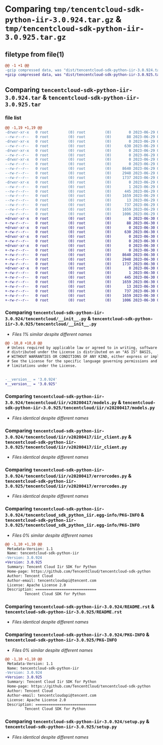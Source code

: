 # Comparing `tmp/tencentcloud-sdk-python-iir-3.0.924.tar.gz` & `tmp/tencentcloud-sdk-python-iir-3.0.925.tar.gz`

## filetype from file(1)

```diff
@@ -1 +1 @@
-gzip compressed data, was "dist/tencentcloud-sdk-python-iir-3.0.924.tar", last modified: Thu Jun 29 00:36:06 2023, max compression
+gzip compressed data, was "dist/tencentcloud-sdk-python-iir-3.0.925.tar", last modified: Fri Jun 30 02:15:51 2023, max compression
```

## Comparing `tencentcloud-sdk-python-iir-3.0.924.tar` & `tencentcloud-sdk-python-iir-3.0.925.tar`

### file list

```diff
@@ -1,19 +1,19 @@
-drwxr-xr-x   0 root         (0) root         (0)        0 2023-06-29 00:36:06.000000 tencentcloud-sdk-python-iir-3.0.924/
--rw-r--r--   0 root         (0) root         (0)       88 2023-06-29 00:36:06.000000 tencentcloud-sdk-python-iir-3.0.924/setup.cfg
-drwxr-xr-x   0 root         (0) root         (0)        0 2023-06-29 00:36:06.000000 tencentcloud-sdk-python-iir-3.0.924/tencentcloud/
--rw-r--r--   0 root         (0) root         (0)      630 2023-06-29 00:36:05.000000 tencentcloud-sdk-python-iir-3.0.924/tencentcloud/__init__.py
-drwxr-xr-x   0 root         (0) root         (0)        0 2023-06-29 00:36:06.000000 tencentcloud-sdk-python-iir-3.0.924/tencentcloud/iir/
--rw-r--r--   0 root         (0) root         (0)        0 2023-06-29 00:36:05.000000 tencentcloud-sdk-python-iir-3.0.924/tencentcloud/iir/__init__.py
-drwxr-xr-x   0 root         (0) root         (0)        0 2023-06-29 00:36:06.000000 tencentcloud-sdk-python-iir-3.0.924/tencentcloud/iir/v20200417/
--rw-r--r--   0 root         (0) root         (0)        0 2023-06-29 00:36:05.000000 tencentcloud-sdk-python-iir-3.0.924/tencentcloud/iir/v20200417/__init__.py
--rw-r--r--   0 root         (0) root         (0)     8640 2023-06-29 00:36:05.000000 tencentcloud-sdk-python-iir-3.0.924/tencentcloud/iir/v20200417/models.py
--rw-r--r--   0 root         (0) root         (0)     2948 2023-06-29 00:36:05.000000 tencentcloud-sdk-python-iir-3.0.924/tencentcloud/iir/v20200417/iir_client.py
--rw-r--r--   0 root         (0) root         (0)     1737 2023-06-29 00:36:05.000000 tencentcloud-sdk-python-iir-3.0.924/tencentcloud/iir/v20200417/errorcodes.py
-drwxr-xr-x   0 root         (0) root         (0)        0 2023-06-29 00:36:06.000000 tencentcloud-sdk-python-iir-3.0.924/tencentcloud_sdk_python_iir.egg-info/
--rw-r--r--   0 root         (0) root         (0)        1 2023-06-29 00:36:06.000000 tencentcloud-sdk-python-iir-3.0.924/tencentcloud_sdk_python_iir.egg-info/dependency_links.txt
--rw-r--r--   0 root         (0) root         (0)      445 2023-06-29 00:36:06.000000 tencentcloud-sdk-python-iir-3.0.924/tencentcloud_sdk_python_iir.egg-info/SOURCES.txt
--rw-r--r--   0 root         (0) root         (0)     1659 2023-06-29 00:36:06.000000 tencentcloud-sdk-python-iir-3.0.924/tencentcloud_sdk_python_iir.egg-info/PKG-INFO
--rw-r--r--   0 root         (0) root         (0)       13 2023-06-29 00:36:06.000000 tencentcloud-sdk-python-iir-3.0.924/tencentcloud_sdk_python_iir.egg-info/top_level.txt
--rw-r--r--   0 root         (0) root         (0)      737 2023-06-29 00:36:05.000000 tencentcloud-sdk-python-iir-3.0.924/README.rst
--rw-r--r--   0 root         (0) root         (0)     1659 2023-06-29 00:36:06.000000 tencentcloud-sdk-python-iir-3.0.924/PKG-INFO
--rw-r--r--   0 root         (0) root         (0)     1006 2023-06-29 00:36:05.000000 tencentcloud-sdk-python-iir-3.0.924/setup.py
+drwxr-xr-x   0 root         (0) root         (0)        0 2023-06-30 02:15:51.000000 tencentcloud-sdk-python-iir-3.0.925/
+-rw-r--r--   0 root         (0) root         (0)       88 2023-06-30 02:15:51.000000 tencentcloud-sdk-python-iir-3.0.925/setup.cfg
+drwxr-xr-x   0 root         (0) root         (0)        0 2023-06-30 02:15:51.000000 tencentcloud-sdk-python-iir-3.0.925/tencentcloud/
+-rw-r--r--   0 root         (0) root         (0)      630 2023-06-30 02:15:51.000000 tencentcloud-sdk-python-iir-3.0.925/tencentcloud/__init__.py
+drwxr-xr-x   0 root         (0) root         (0)        0 2023-06-30 02:15:51.000000 tencentcloud-sdk-python-iir-3.0.925/tencentcloud/iir/
+-rw-r--r--   0 root         (0) root         (0)        0 2023-06-30 02:15:51.000000 tencentcloud-sdk-python-iir-3.0.925/tencentcloud/iir/__init__.py
+drwxr-xr-x   0 root         (0) root         (0)        0 2023-06-30 02:15:51.000000 tencentcloud-sdk-python-iir-3.0.925/tencentcloud/iir/v20200417/
+-rw-r--r--   0 root         (0) root         (0)        0 2023-06-30 02:15:51.000000 tencentcloud-sdk-python-iir-3.0.925/tencentcloud/iir/v20200417/__init__.py
+-rw-r--r--   0 root         (0) root         (0)     8640 2023-06-30 02:15:51.000000 tencentcloud-sdk-python-iir-3.0.925/tencentcloud/iir/v20200417/models.py
+-rw-r--r--   0 root         (0) root         (0)     2948 2023-06-30 02:15:51.000000 tencentcloud-sdk-python-iir-3.0.925/tencentcloud/iir/v20200417/iir_client.py
+-rw-r--r--   0 root         (0) root         (0)     1737 2023-06-30 02:15:51.000000 tencentcloud-sdk-python-iir-3.0.925/tencentcloud/iir/v20200417/errorcodes.py
+drwxr-xr-x   0 root         (0) root         (0)        0 2023-06-30 02:15:51.000000 tencentcloud-sdk-python-iir-3.0.925/tencentcloud_sdk_python_iir.egg-info/
+-rw-r--r--   0 root         (0) root         (0)        1 2023-06-30 02:15:51.000000 tencentcloud-sdk-python-iir-3.0.925/tencentcloud_sdk_python_iir.egg-info/dependency_links.txt
+-rw-r--r--   0 root         (0) root         (0)      445 2023-06-30 02:15:51.000000 tencentcloud-sdk-python-iir-3.0.925/tencentcloud_sdk_python_iir.egg-info/SOURCES.txt
+-rw-r--r--   0 root         (0) root         (0)     1659 2023-06-30 02:15:51.000000 tencentcloud-sdk-python-iir-3.0.925/tencentcloud_sdk_python_iir.egg-info/PKG-INFO
+-rw-r--r--   0 root         (0) root         (0)       13 2023-06-30 02:15:51.000000 tencentcloud-sdk-python-iir-3.0.925/tencentcloud_sdk_python_iir.egg-info/top_level.txt
+-rw-r--r--   0 root         (0) root         (0)      737 2023-06-30 02:15:51.000000 tencentcloud-sdk-python-iir-3.0.925/README.rst
+-rw-r--r--   0 root         (0) root         (0)     1659 2023-06-30 02:15:51.000000 tencentcloud-sdk-python-iir-3.0.925/PKG-INFO
+-rw-r--r--   0 root         (0) root         (0)     1006 2023-06-30 02:15:51.000000 tencentcloud-sdk-python-iir-3.0.925/setup.py
```

### Comparing `tencentcloud-sdk-python-iir-3.0.924/tencentcloud/__init__.py` & `tencentcloud-sdk-python-iir-3.0.925/tencentcloud/__init__.py`

 * *Files 1% similar despite different names*

```diff
@@ -10,8 +10,8 @@
 # Unless required by applicable law or agreed to in writing, software
 # distributed under the License is distributed on an "AS IS" BASIS,
 # WITHOUT WARRANTIES OR CONDITIONS OF ANY KIND, either express or implied.
 # See the License for the specific language governing permissions and
 # limitations under the License.
 
 
-__version__ = '3.0.924'
+__version__ = '3.0.925'
```

### Comparing `tencentcloud-sdk-python-iir-3.0.924/tencentcloud/iir/v20200417/models.py` & `tencentcloud-sdk-python-iir-3.0.925/tencentcloud/iir/v20200417/models.py`

 * *Files identical despite different names*

### Comparing `tencentcloud-sdk-python-iir-3.0.924/tencentcloud/iir/v20200417/iir_client.py` & `tencentcloud-sdk-python-iir-3.0.925/tencentcloud/iir/v20200417/iir_client.py`

 * *Files identical despite different names*

### Comparing `tencentcloud-sdk-python-iir-3.0.924/tencentcloud/iir/v20200417/errorcodes.py` & `tencentcloud-sdk-python-iir-3.0.925/tencentcloud/iir/v20200417/errorcodes.py`

 * *Files identical despite different names*

### Comparing `tencentcloud-sdk-python-iir-3.0.924/tencentcloud_sdk_python_iir.egg-info/PKG-INFO` & `tencentcloud-sdk-python-iir-3.0.925/tencentcloud_sdk_python_iir.egg-info/PKG-INFO`

 * *Files 0% similar despite different names*

```diff
@@ -1,10 +1,10 @@
 Metadata-Version: 1.1
 Name: tencentcloud-sdk-python-iir
-Version: 3.0.924
+Version: 3.0.925
 Summary: Tencent Cloud Iir SDK for Python
 Home-page: https://github.com/TencentCloud/tencentcloud-sdk-python
 Author: Tencent Cloud
 Author-email: tencentcloudapi@tencent.com
 License: Apache License 2.0
 Description: ============================
         Tencent Cloud SDK for Python
```

### Comparing `tencentcloud-sdk-python-iir-3.0.924/README.rst` & `tencentcloud-sdk-python-iir-3.0.925/README.rst`

 * *Files identical despite different names*

### Comparing `tencentcloud-sdk-python-iir-3.0.924/PKG-INFO` & `tencentcloud-sdk-python-iir-3.0.925/PKG-INFO`

 * *Files 0% similar despite different names*

```diff
@@ -1,10 +1,10 @@
 Metadata-Version: 1.1
 Name: tencentcloud-sdk-python-iir
-Version: 3.0.924
+Version: 3.0.925
 Summary: Tencent Cloud Iir SDK for Python
 Home-page: https://github.com/TencentCloud/tencentcloud-sdk-python
 Author: Tencent Cloud
 Author-email: tencentcloudapi@tencent.com
 License: Apache License 2.0
 Description: ============================
         Tencent Cloud SDK for Python
```

### Comparing `tencentcloud-sdk-python-iir-3.0.924/setup.py` & `tencentcloud-sdk-python-iir-3.0.925/setup.py`

 * *Files identical despite different names*

